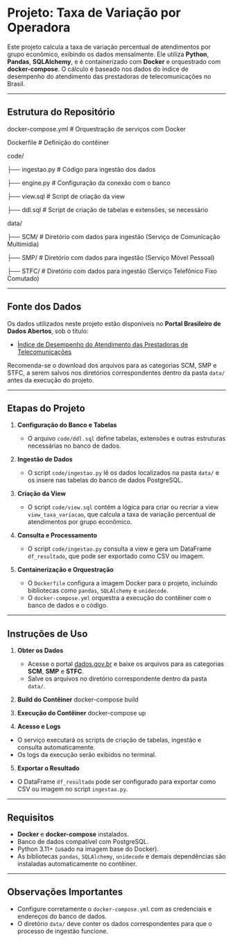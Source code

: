 # Projeto: Taxa de Variação por Operadora

Este projeto calcula a taxa de variação percentual de atendimentos por grupo econômico, exibindo os dados mensalmente. Ele utiliza **Python**, **Pandas**, **SQLAlchemy**, e é containerizado com **Docker** e orquestrado com **docker-compose**. O cálculo é baseado nos dados do índice de desempenho do atendimento das prestadoras de telecomunicações no Brasil.

---

## Estrutura do Repositório

docker-compose.yml # Orquestração de serviços com Docker

Dockerfile # Definição do contêiner

code/

├── ingestao.py # Código para ingestão dos dados

├── engine.py # Configuração da conexão com o banco

├── view.sql # Script de criação da view

├── ddl.sql # Script de criação de tabelas e extensões, se necessário

data/

├── SCM/ # Diretório com dados para ingestão (Serviço de Comunicação Multimídia)

├── SMP/ # Diretório com dados para ingestão (Serviço Móvel Pessoal)

├── STFC/ # Diretório com dados para ingestão (Serviço Telefônico Fixo Comutado)


---

## Fonte dos Dados

Os dados utilizados neste projeto estão disponíveis no **Portal Brasileiro de Dados Abertos**, sob o título:

- [Índice de Desempenho do Atendimento das Prestadoras de Telecomunicações](https://dados.gov.br/dados/conjuntos-dados/indice-desempenho-atendimento)

Recomenda-se o download dos arquivos para as categorias SCM, SMP e STFC, a serem salvos nos diretórios correspondentes dentro da pasta `data/` antes da execução do projeto.

---

## Etapas do Projeto

1. **Configuração do Banco e Tabelas**
   - O arquivo `code/ddl.sql` define tabelas, extensões e outras estruturas necessárias no banco de dados.

2. **Ingestão de Dados**
   - O script `code/ingestao.py` lê os dados localizados na pasta `data/` e os insere nas tabelas do banco de dados PostgreSQL.

3. **Criação da View**
   - O script `code/view.sql` contém a lógica para criar ou recriar a view `view_taxa_variacao`, que calcula a taxa de variação percentual de atendimentos por grupo econômico.

4. **Consulta e Processamento**
   - O script `code/ingestao.py` consulta a view e gera um DataFrame `df_resultado`, que pode ser exportado como CSV ou imagem.

5. **Containerização e Orquestração**
   - O `Dockerfile` configura a imagem Docker para o projeto, incluindo bibliotecas como `pandas`, `SQLAlchemy` e `unidecode`.
   - O `docker-compose.yml` orquestra a execução do contêiner com o banco de dados e o código.

---

## Instruções de Uso

1. **Obter os Dados**
   - Acesse o portal [dados.gov.br](https://dados.gov.br/dados/conjuntos-dados/indice-desempenho-atendimento) e baixe os arquivos para as categorias **SCM**, **SMP** e **STFC**.
   - Salve os arquivos no diretório correspondente dentro da pasta `data/`.

2. **Build do Contêiner**
docker-compose build

3. **Execução do Contêiner**
docker-compose up

4. **Acesso e Logs**
- O serviço executará os scripts de criação de tabelas, ingestão e consulta automaticamente.
- Os logs da execução serão exibidos no terminal.

5. **Exportar o Resultado**
- O DataFrame `df_resultado` pode ser configurado para exportar como CSV ou imagem no script `ingestao.py`.

---

## Requisitos

- **Docker** e **docker-compose** instalados.
- Banco de dados compatível com PostgreSQL.
- Python 3.11+ (usado na imagem base do Docker).
- As bibliotecas `pandas`, `SQLAlchemy`, `unidecode` e demais dependências são instaladas automaticamente no contêiner.

---

## Observações Importantes

- Configure corretamente o `docker-compose.yml` com as credenciais e endereços do banco de dados.
- O diretório `data/` deve conter os dados correspondentes para que o processo de ingestão funcione.


